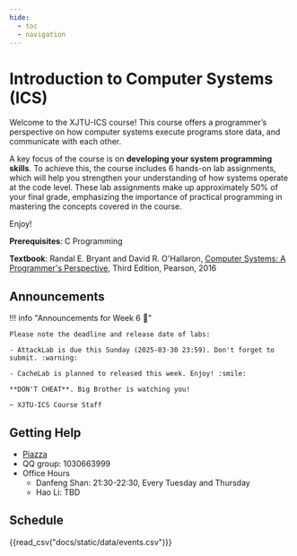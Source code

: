 ```yaml
---
hide:
  - toc
  - navigation
---
```


<!-- <!DOCTYPE html> -->
<!-- <html lang="en"> -->
<!-- <head> -->
<!--     <meta charset="UTF-8"> -->
<!--     <meta name="viewport" content="width=device-width, initial-scale=1.0"> -->
<!--     <title>Staff</title> -->
<!-- 将样式提取到外部文件 --> 
<!--     <link rel="stylesheet" href="stylesheets/home.css"> -->
<!-- </head> -->
<!-- <body> -->
<!--     <div class="frosted-glass"> -->
<!--         <div>XJTU COMP402127</div> -->
<!--         <div>SPRING 2025</div> -->
<!--         <div>Introduction to Computer Systems</div> -->
<!--     </div> -->
<!--     <script> -->
<!--         // 动态设置背景图片，避免阻塞初始渲染 -->
<!--         document.addEventListener("DOMContentLoaded", () => { -->
<!--             document.body.style.backgroundImage = "url('./assets/background.png')"; -->
<!--         }); -->
<!--     </script> -->
<!-- </body> -->
<!-- </html> -->

# Introduction to Computer Systems (ICS)

Welcome to the XJTU-ICS course!
This course offers a programmer’s perspective on how computer systems execute programs
store data, and communicate with each other.

A key focus of the course is on **developing your system programming skills**.
To achieve this, the course includes 6 hands-on lab assignments,
which will help you strengthen your understanding of how systems operate at the code level.
These lab assignments make up approximately 50% of your final grade,
emphasizing the importance of practical programming in mastering the concepts covered in the course.

Enjoy!

**Prerequisites**: C Programming

**Textbook**: Randal E. Bryant and David R. O'Hallaron, [Computer Systems: A Programmer's Perspective](https://csapp.cs.cmu.edu/), Third Edition, Pearson, 2016

## Announcements
!!! info "Announcements for Week 6 :loudspeaker:"

    Please note the deadline and release date of labs:

    - AttackLab is due this Sunday (2025-03-30 23:59). Don't forget to submit. :warning:

    - CacheLab is planned to released this week. Enjoy! :smile:

    **DON'T CHEAT**. Big Brother is watching you!

    ~ XJTU-ICS Course Staff

<!-- !!! info "Announcements for Week 5 :loudspeaker:" -->
<!---->
<!--     Please note the deadline and release date of labs: -->
<!---->
<!--     - BombLab is due this Sunday (2025-03-23 23:59). Don't forget to submit. :warning: -->
<!---->
<!--     - AttackLab is released this Tuesday (2025-03-18). Enjoy! :smile: -->
<!---->
<!--     **DON'T CHEAT**. Big Brother is watching you! -->
<!---->
<!--     ~ XJTU-ICS Course Staff -->

<!-- !!! info "Announcements for Week 4 :loudspeaker:" -->
<!---->
<!--     Enjoy the Bomb Lab! :smile: -->
<!---->
<!--     **DON'T CHEAT**. Big Brother is watching you! -->
<!---->
<!--     ~ XJTU-ICS Course Staff -->
<!-- !!! info "Announcements for Week 3 :loudspeaker:" -->
<!---->
<!--     Please note the deadline and release date of labs: -->
<!---->
<!--     - DataLab is due this Sunday (2025-03-09 23:59). Don't forget to submit. :warning: -->
<!---->
<!--     - BombLab will be released this Thursday (2025-03-06). Enjoy! :smile: -->
<!---->
<!--     **DON'T CHEAT**. Big Brother is watching you! -->
<!---->
<!--     ~ XJTU-ICS Course Staff -->


## Getting Help

- [Piazza](https://piazza.com/stu.xjtu.edu.cn/spring2025/xjtuics)
- QQ group: 1030663999
- Office Hours
    - Danfeng Shan: 21:30-22:30, Every Tuesday and Thursday
    - Hao Li: TBD

## Schedule

{{read_csv("docs/static/data/events.csv")}}
<!-- |  Week |     Date    | Lecture | Instructors | Reading | Labs |
| :---: | :---------: | :-----: | :---------: | :-----: | :--: |
|   1   | 2025-02-18  | Overview ( [:material-presentation-play: Slides](assets/slides/01-overview-class-rules.pdf){.md-button} ) | Hao Li && Danfeng Shan  |   1     |             |
|   1   | 2025-02-20  | Representing and Manipulating Information | Danfeng Shan | 2.1-2.3 | datalab out |
|   2   | 2025-02-25  | Machine-Level Representation of Programs: Basics | Danfeng Shan | 3.1-3.5 | |
|   2   | 2025-02-27  | Machine-Level Representation of Programs: Control | Danfeng Shan | 3.6 | |
|   3   | 2025-03-04  | Machine-Level Representation of Programs: Procedures | Danfeng Shan | 3.7 | |
|   3   | 2025-03-06  | Machine-Level Representation of Programs: Procedures | Danfeng Shan | 3.7 | datalab due, bomblab out |
|   4   | 2025-03-11  | Machine-Level Representation of Programs: Data | Danfeng Shan | 3.8-3.9 | |
|   4   | 2025-03-13  | Machine-Level Representation of Programs: Advanced |  Danfeng Shan | 3.10 | |
|   5   | 2025-03-18  | Machine-Level Representation of Programs: Advanced | Danfeng Shan | 3.10 | bomblab due, attacklab out |
|   5   | 2025-03-20  | The Memory Hierarchy                      |       Danfeng Shan      | 6.1-6.3 | |
|   6   | 2025-03-25  | Cache Memories                            |       Danfeng Shan       | 6.4-6.7 | |
|   6   | 2025-03-27  | Cache Memories                            |       Danfeng Shan       | 6.4-6.7 | attacklab due, cachelab out |
|   7   | 2025-04-01  | TBA |  Hao Li | | |
|   7   | 2025-04-03  | TBA |  Hao Li | | |
|   8   | 2025-04-08  | TBA |  Hao Li | | |
|   8   | 2025-04-10  | TBA |  Hao Li | | cachelab due |
|   9   | 2025-04-15  | TBA |  Hao Li | | |
|   9   | 2025-04-17  | TBA |  Hao Li | | |
|   10  | 2025-04-22  | TBA |  Hao Li | | |
|   10  | 2025-04-24  | TBA |  Hao Li | | |
|   11  | 2025-04-29  | TBA |  Hao Li | | |
|   11  | 2025-05-01  | No Lecture (Labour Day) |   | | |
|   12  | 2025-05-06  | TBA |  Hao Li | | |
|   12  | 2025-05-08  | TBA |  Hao Li | | |
|   13  | 2025-05-13  | TBA |  Hao Li | | |
|   13  | 2025-05-15  | TBA |  Hao Li | | |
|   14  | 2025-05-20  | TBA |  Hao Li | | |
|   14  | 2025-05-22  | TBA |  Hao Li | | |
|   15  | 2025-05-27  | Processor Architecture |  Danfeng Shan | 4.1-4.3 | |
|   15  | 2025-05-29  | Processor Architecture |  Danfeng Shan | 4.4-4.6 | |
|   16  | 2025-06-03  | Exam Review |  Danfeng Shan | | |
|   16  | 2025-06-05  | Exam Review |  Danfeng Shan | | | -->
